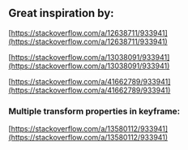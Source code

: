 ## Great inspiration by:

[https://stackoverflow.com/a/12638711/933941](https://stackoverflow.com/a/12638711/933941)

[https://stackoverflow.com/a/13038091/933941](https://stackoverflow.com/a/13038091/933941)

[https://stackoverflow.com/a/41662789/933941](https://stackoverflow.com/a/41662789/933941)

### Multiple transform properties in keyframe:
[https://stackoverflow.com/a/13580112/933941](https://stackoverflow.com/a/13580112/933941)